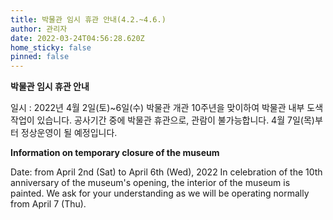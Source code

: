 ```yaml
---
title: 박물관 임시 휴관 안내(4.2.~4.6.)
author: 관리자
date: 2022-03-24T04:56:28.620Z
home_sticky: false
pinned: false
---
```

**박물관 임시 휴관 안내**

일시 : 2022년 4월 2일(토)~6일(수)
박물관 개관 10주년을 맞이하여 박물관 내부 도색작업이 있습니다. 
공사기간 중에 박물관 휴관으로, 관람이 불가능합니다. 
4월 7일(목)부터 정상운영이 될 예정입니다.

**Information on temporary closure of the museum**

Date: from April 2nd (Sat) to April 6th (Wed), 2022
In celebration of the 10th anniversary of the museum's opening, the interior of the museum is painted.
We ask for your understanding as we will be operating normally from April 7 (Thu).
